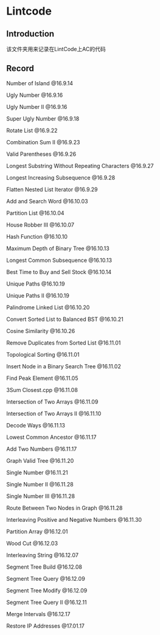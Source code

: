 # Lintcode

## Introduction
该文件夹用来记录在LintCode上AC的代码

## Record
Number of Island  @16.9.14

Ugly Number @16.9.16

Ugly Number II  @16.9.16

Super Ugly Number  @16.9.18

Rotate List  @16.9.22

Combination Sum II  @16.9.23

Valid Parentheses  @16.9.26

Longest Substring Without Repeating Characters  @16.9.27

Longest Increasing Subsequence  @16.9.28

Flatten Nested List Iterator  @16.9.29
 
Add and Search Word  @16.10.03

Partition List  @16.10.04

House Robber III  @16.10.07

Hash Function  @16.10.10

Maximum Depth of Binary Tree  @16.10.13

Longest Common Subsequence  @16.10.13

Best Time to Buy and Sell Stock  @16.10.14

Unique Paths  @16.10.19

Unique Paths II  @16.10.19

Palindrome Linked List @16.10.20

Convert Sorted List to Balanced BST    @16.10.21 

Cosine Similarity  @16.10.26

Remove Duplicates from Sorted List  @16.11.01

Topological Sorting  @16.11.01

Insert Node in a Binary Search Tree  @16.11.02

Find Peak Element  @16.11.05

3Sum Closest.cpp  @16.11.08

Intersection of Two Arrays  @16.11.09

Intersection of Two Arrays II  @16.11.10

Decode Ways  @16.11.13

Lowest Common Ancestor  @16.11.17

Add Two Numbers  @16.11.17

Graph Valid Tree  @16.11.20

Single Number  @16.11.21

Single Number II  @16.11.28

Single Number III  @16.11.28

Route Between Two Nodes in Graph  @16.11.28

Interleaving Positive and Negative Numbers  @16.11.30

Partition Array  @16.12.01

Wood Cut  @16.12.03

Interleaving String  @16.12.07

Segment Tree Build  @16.12.08

Segment Tree Query  @16.12.09

Segment Tree Modify  @16.12.09

Segment Tree Query II  @16.12.11

Merge Intervals  @16.12.17

Restore IP Addresses  @17.01.17
